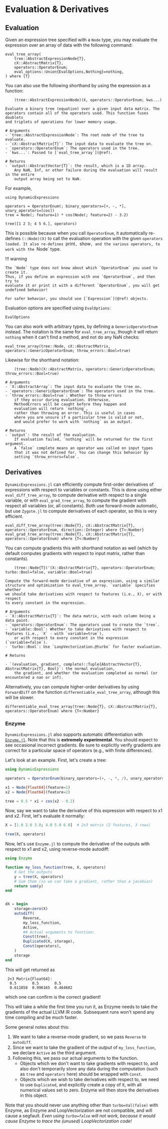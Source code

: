 # Evaluation & Derivatives

## Evaluation

Given an expression tree specified with a `Node` type, you may evaluate the expression
over an array of data with the following command:

```@docs
eval_tree_array(
    tree::AbstractExpressionNode{T},
    cX::AbstractMatrix{T},
    operators::OperatorEnum;
    eval_options::Union{EvalOptions,Nothing}=nothing,
) where {T}
```

You can also use the following shorthand by using the expression as a function:

```
    (tree::AbstractExpressionNode)(X, operators::OperatorEnum; kws...)

Evaluate a binary tree (equation) over a given input data matrix. The
operators contain all of the operators used. This function fuses doublets
and triplets of operations for lower memory usage.

# Arguments
- `tree::AbstractExpressionNode`: The root node of the tree to evaluate.
- `cX::AbstractMatrix{T}`: The input data to evaluate the tree on.
- `operators::OperatorEnum`: The operators used in the tree.
- `kws...`: Passed to [`eval_tree_array`](@ref).

# Returns
- `output::AbstractVector{T}`: the result, which is a 1D array.
    Any NaN, Inf, or other failure during the evaluation will result in the entire
    output array being set to NaN.
```

For example,

```@example
using DynamicExpressions

operators = OperatorEnum(; binary_operators=[+, -, *], unary_operators=[cos])
tree = Node(; feature=1) * cos(Node(; feature=2) - 3.2)

tree([1 2 3; 4 5 6.], operators)
```

This is possible because when you call `OperatorEnum`, it automatically re-defines
`(::Node)(X)` to call the evaluation operation with the given `operators loaded.
It also re-defines `print`, `show`, and the various operators, to work with the `Node` type.

!!! warning

    The `Node` type does not know about which `OperatorEnum` you used to create it.
    Thus, if you define an expression with one `OperatorEnum`, and then try to
    evaluate it or print it with a different `OperatorEnum`, you will get undefined behavior!

    For safer behavior, you should use [`Expression`](@ref) objects.

Evaluation options are specified using `EvalOptions`:

```@docs
EvalOptions
```

You can also work with arbitrary types, by defining a `GenericOperatorEnum` instead.
The notation is the same for `eval_tree_array`, though it will return `nothing`
when it can't find a method, and not do any NaN checks:

```@docs
eval_tree_array(tree::Node, cX::AbstractMatrix, operators::GenericOperatorEnum; throw_errors::Bool=true)
```

Likewise for the shorthand notation:

```
    (tree::Node)(X::AbstractMatrix, operators::GenericOperatorEnum; throw_errors::Bool=true)

# Arguments
- `X::AbstractArray`: The input data to evaluate the tree on.
- `operators::GenericOperatorEnum`: The operators used in the tree.
- `throw_errors::Bool=true`: Whether to throw errors
    if they occur during evaluation. Otherwise,
    MethodErrors will be caught before they happen and
    evaluation will return `nothing`,
    rather than throwing an error. This is useful in cases
    where you are unsure if a particular tree is valid or not,
    and would prefer to work with `nothing` as an output.

# Returns
- `output`: the result of the evaluation.
    If evaluation failed, `nothing` will be returned for the first argument.
    A `false` complete means an operator was called on input types
    that it was not defined for. You can change this behavior by
    setting `throw_errors=false`.
```

## Derivatives

`DynamicExpressions.jl` can efficiently compute first-order derivatives
of expressions with respect to variables or constants. This is done using
either `eval_diff_tree_array`, to compute derivative with respect to a single
variable, or with `eval_grad_tree_array`, to compute the gradient with respect
all variables (or, all constants). Both use forward-mode automatic, but use
`Zygote.jl` to compute derivatives of each operator, so this is very efficient.

```@docs
eval_diff_tree_array(tree::Node{T}, cX::AbstractMatrix{T}, operators::OperatorEnum, direction::Integer) where {T<:Number}
eval_grad_tree_array(tree::Node{T}, cX::AbstractMatrix{T}, operators::OperatorEnum) where {T<:Number}
```

You can compute gradients this with shorthand notation as well (which by default computes
gradients with respect to input matrix, rather than constants).

```
    (tree::Node{T})'(X::AbstractMatrix{T}, operators::OperatorEnum; turbo::Bool=false, variable::Bool=true)

Compute the forward-mode derivative of an expression, using a similar
structure and optimization to eval_tree_array. `variable` specifies whether
we should take derivatives with respect to features (i.e., X), or with respect
to every constant in the expression.

# Arguments
- `X::AbstractMatrix{T}`: The data matrix, with each column being a data point.
- `operators::OperatorEnum`: The operators used to create the `tree`.
- `variable::Bool`: Whether to take derivatives with respect to features (i.e., `X` - with `variable=true`),
    or with respect to every constant in the expression (`variable=false`).
- `turbo::Bool`: Use `LoopVectorization.@turbo` for faster evaluation.

# Returns

- `(evaluation, gradient, complete)::Tuple{AbstractVector{T}, AbstractMatrix{T}, Bool}`: the normal evaluation,
    the gradient, and whether the evaluation completed as normal (or encountered a nan or inf).
```

Alternatively, you can compute higher-order derivatives by using `ForwardDiff` on
the function `differentiable_eval_tree_array`, although this will be slower.

```@docs
differentiable_eval_tree_array(tree::Node{T}, cX::AbstractMatrix{T}, operators::OperatorEnum) where {T<:Number}
```

### Enzyme

`DynamicExpressions.jl` also supports automatic differentiation with
[`Enzyme.jl`](https://github.com/EnzymeAD/Enzyme.jl). Note that this is
**extremely experimental**.
You should expect to see occasional incorrect gradients.
Be sure to explicitly verify gradients are correct for a particular
space of operators (e.g., with finite differences).

Let's look at an example. First, let's create a tree:

```julia
using DynamicExpressions

operators = OperatorEnum(binary_operators=(+, -, *, /), unary_operators=(cos, sin))

x1 = Node{Float64}(feature=1)
x2 = Node{Float64}(feature=2)

tree = 0.5 * x1 + cos(x2 - 0.2)
```

Now, say we want to take the derivative of this expression with respect to x1 and x2.
First, let's evaluate it normally:
```julia
X = [1.0 2.0 3.0; 4.0 5.0 6.0]  # 2x3 matrix (2 features, 3 rows)

tree(X, operators)
```

Now, let's use `Enzyme.jl` to compute the derivative of the outputs
with respect to x1 and x2, using reverse-mode autodiff:

```julia
using Enzyme

function my_loss_function(tree, X, operators)
    # Get the outputs
    y = tree(X, operators)
    # Sum them (so we can take a gradient, rather than a jacobian)
    return sum(y)
end


dX = begin
    storage=zero(X)
    autodiff(
        Reverse,
        my_loss_function,
        Active,
        ## Actual arguments to function:
        Const(tree),
        Duplicated(X, storage),
        Const(operators),
    )
    storage
end
```

This will get returned as

```text
 2×3 Matrix{Float64}:
  0.5       0.5       0.5
  0.611858  0.996165  0.464602
```

which one can confirm is the correct gradient!

This will take a while the first time you run it, as Enzyme needs to take the
gradients of the actual LLVM IR code. Subsequent runs won't spend any time compiling
and be much faster.

Some general notes about this:

1. We want to take a reverse-mode gradient, so we pass `Reverse` to `autodiff`.
2. Since we want to take the gradient of the _output_ of `my_loss_function`,
   we declare `Active` as the third argument.
3. Following this, we pass our actual arguments to the function.
    - Objects which we don't want to take gradients with respect to,
       and also don't temporarily store any data during the computation
       (such as `tree` and `operators` here) should be wrapped with `Const`.
    - Objects which we wish to take derivatives with respect to, we need to use
        `Duplicated`, and explicitly create a copy of it, with all numerical values
        set to zero. Enzyme will then store the derivatives in this object.

Note that you should never use anything other than `turbo=Val(false)` with Enzyme,
as Enzyme and LoopVectorization are not compatible, and will cause a segfault.
_Even using `turbo=false` will not work, because it would cause Enzyme to trace the (unused) LoopVectorization code!_
